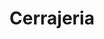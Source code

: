 ---
title: "Cerrajeria"
url: /ciudad-autonoma-de-buenos-aires/cerrajeria-general-jose-gervasio-artigas/
shop: cerrajero
---